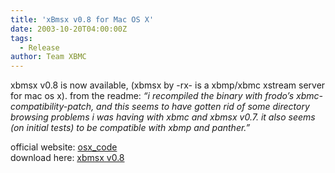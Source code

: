 ```yaml
---
title: 'xBmsx v0.8 for Mac OS X'
date: 2003-10-20T04:00:00Z
tags:
  - Release
author: Team XBMC
---
```

xbmsx v0.8 is now available, (xbmsx by -rx- is a xbmp/xbmc xstream server for mac os x). from the readme: *“i recompiled the binary with frodo’s xbmc-compatibility-patch, and this seems to have gotten rid of some directory browsing problems i was having with xbmc and xbmsx v0.7. it also seems (on initial tests) to be compatible with xbmp and panther.”*

 official website: [osx\_code](http://4four.net/osx_code/)  
 download here: [xbmsx v0.8](http://prdownloads.sourceforge.net/xbmc/xbmsx_v0.8_osx.sit?download)

 